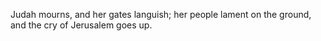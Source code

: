 Judah mourns, and her gates languish; her people lament on the ground, and the cry of Jerusalem goes up.
